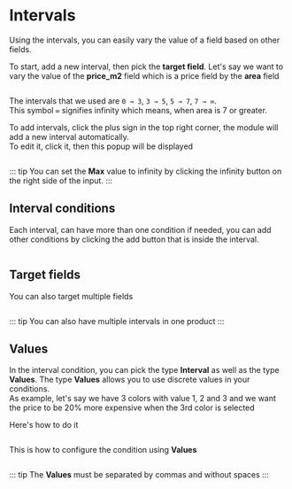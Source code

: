 # Intervals

Using the intervals, you can easily vary the value of a field based on other fields.

To start, add a new interval, then pick the **target field**.
Let's say we want to vary the value of the **price_m2** field which is a price field by the **area** field

<img srcset="/dynamicproduct/images/intervals.jpg 2x">

The intervals that we used are `0 → 3`, `3 → 5`, `5 → 7`, `7 → ∞`.  
This symbol `∞` signifies infinity which means, when area is 7 or greater.

To add intervals, click the plus sign in the top right corner, the module will add a new interval automatically.  
To edit it, click it, then this popup will be displayed

<img srcset="/dynamicproduct/images/intervals-popup.jpg 2x" class="border">

::: tip
You can set the **Max** value to infinity by clicking the infinity button on the right side of the input. 
:::

## Interval conditions

Each interval, can have more than one condition if needed,
you can add other conditions by clicking the add button that is inside the interval. 

<img srcset="/dynamicproduct/images/interval-new_condition.jpg 2x" class="padding border">

## Target fields
You can also target multiple fields

<img srcset="/dynamicproduct/images/interval-target.jpg 2x" class="padding border">

::: tip
You can also have multiple intervals in one product
:::

## Values
In the interval condition, you can pick the type **Interval** as well as the type **Values**.
The type **Values** allows you to use discrete values in your conditions.  
As example, let's say we have 3 colors with value 1, 2 and 3 and we want the price to be 20% more expensive
when the 3rd color is selected

Here's how to do it

<img srcset="/dynamicproduct/images/interval-values.jpg 2x" class="padding border">

This is how to configure the condition using **Values**

<img srcset="/dynamicproduct/images/interval-values-popup.jpg 2x" class="border">

::: tip
The **Values** must be separated by commas and without spaces
:::
